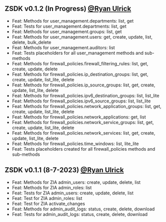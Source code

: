 ## ZSDK v0.1.2 (In Progress) [@Ryan Ulrick](mailto:rulrick@zscaler.com)
- Feat: Methods for user_management.departments: list, get
- Feat: Tests for user_management.departments: list, get
- Feat: Methods for user_management.groups: list, get
- Feat: Methods for user_management.users: get, create, update, list, delete, bulk_delete
- Feat: Methods for user_management.auditors: list
- Feat: Tests placeholders for all user_management methods and sub-methods
- Feat: Methods for firewall_policies.firewall_filtering_rules: list, get, create, update, delete
- Feat: Methods for firewall_policies.ip_destination_groups: list, get, create, update, list_lite, delete
- Feat: Methods for firewall_policies.ip_source_groups: list, get, create, update, list_lite, delete
- Feat: Methods for firewall_policies.ipv6_destination_groups: list, list_lite
- Feat: Methods for firewall_policies.ipv6_source_groups: list, list_lite
- Feat: Methods for firewall_policies.network_application_groups: list, get, create, update, list_lite, delete
- Feat: Methods for firewall_policies.network_applications: get, list
- Feat: Methods for firewall_policies.network_service_groups: list, get, create, update, list_lite, delete
- Feat: Methods for firewall_policies.network_services: list, get, create, update, list_lite, delete
- Feat: Methods for firewall_policies.time_windows: list, lite_lite
- Feat: Tests placeholders created for all firewall_policies methods and sub-methods


## ZSDK v0.1.1 (8-7-2023) [@Ryan Ulrick](mailto:rulrick@zscaler.com)
- Feat: Methods for ZIA admin_users: create, update, delete, list
- Feat: Methods for ZIA admin_roles: list
- Feat: Tests for ZIA admin_users: create, update, delete, list
- Feat: Test for ZIA admin_roles: list
- Feat: Test for ZIA activate_changes
- Feat: Methods for admin_audit_logs: status, create, delete, download
- Feat: Tests for admin_audit_logs: status, create, delete, download